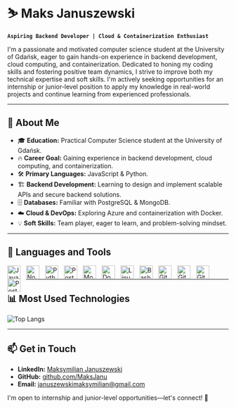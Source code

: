 # ⛷️ Maks Januszewski

**`Aspiring Backend Developer | Cloud & Containerization Enthusiast`**

I'm a passionate and motivated computer science student at the University of Gdańsk, eager to gain hands-on experience in backend development, cloud computing, and containerization. Dedicated to honing my coding skills and fostering positive team dynamics, I strive to improve both my technical expertise and soft skills. I'm actively seeking opportunities for an internship or junior-level position to apply my knowledge in real-world projects and continue learning from experienced professionals.

---

## 🚀 About Me

- 🎓 **Education:** Practical Computer Science student at the University of Gdańsk.
- 🔥 **Career Goal:** Gaining experience in backend development, cloud computing, and containerization.
- 🛠️ **Primary Languages:** JavaScript & Python.
- 🏗️ **Backend Development:** Learning to design and implement scalable APIs and secure backend solutions.
- 🗄️ **Databases:** Familiar with PostgreSQL & MongoDB.
- ☁️ **Cloud & DevOps:** Exploring Azure and containerization with Docker.
- 💡 **Soft Skills:** Team player, eager to learn, and problem-solving mindset.

---

## 🧰 Languages and Tools

<img align="left" alt="JavaScript" width="30px" style="padding-right:10px;" src="https://www.svgrepo.com/show/349419/javascript.svg" />
<img align="left" alt="Node.js" width="30px" style="padding-right:10px;" src="https://cdn.jsdelivr.net/gh/devicons/devicon@latest/icons/nodejs/nodejs-original-wordmark.svg" />
<img align="left" alt="Python" width="30px" style="padding-right:10px;" src="https://www.svgrepo.com/show/374016/python.svg"/>
<img align="left" alt="PostgreSQL" width="30px" style="padding-right:10px;" src="https://www.svgrepo.com/show/354200/postgresql.svg" />
<img align="left" alt="MongoDB" width="30px" style="padding-right:10px;" src="https://cdn.jsdelivr.net/gh/devicons/devicon@latest/icons/mongodb/mongodb-original.svg" />
<img align="left" alt="Docker" width="30px" style="padding-right:10px;" src="https://cdn.jsdelivr.net/gh/devicons/devicon@latest/icons/docker/docker-original.svg" />
<img align="left" alt="Linux" width="30px" style="padding-right:10px;" src="https://www.svgrepo.com/show/354004/linux-tux.svg" />
<img align="left" alt="Bash" width="30px" style="padding-right:10px;" src="https://cdn.jsdelivr.net/gh/devicons/devicon@latest/icons/bash/bash-original.svg" />
<img align="left" alt="Git" width="30px" style="padding-right:10px;" src="https://www.svgrepo.com/show/452210/git.svg" />
<img align="left" alt="GitHub" width="30px" style="padding-right:10px;" src="https://www.svgrepo.com/show/512317/github-142.svg" />
<img align="left" alt="GitLab" width="30px" style="padding-right:10px;" src="https://www.svgrepo.com/show/448226/gitlab.svg" />
<img align="left" alt="Postman" width="30px" style="padding-right:10px;" src="https://cdn.jsdelivr.net/gh/devicons/devicon@latest/icons/postman/postman-original.svg" />

<br />

---

## 📊 Most Used Technologies

![Top Langs](https://github-readme-stats.vercel.app/api/top-langs/?username=MaksJanu&layout=compact&theme=ocean_dark)

---

## 📫 Get in Touch

- **LinkedIn:** [Maksymilian Januszewski](https://www.linkedin.com/in/maksymilian-januszewski-3185002bb/)
- **GitHub:** [github.com/MaksJanu](https://github.com/MaksJanu)
- **Email:** [januszewskimaksymilian@gmail.com](mailto:januszewskimaksymilian@gmail.com)

I'm open to internship and junior-level opportunities—let's connect! 🚀
